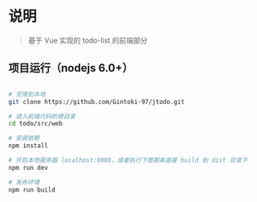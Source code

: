 # 说明

>  基于 Vue 实现的 todo-list 的前端部分

## 项目运行（nodejs 6.0+）
``` bash

# 克隆到本地
git clone https://github.com/Gintoki-97/jtodo.git

# 进入前端代码的根目录
cd todo/src/web

# 安装依赖
npm install

# 开启本地服务器 localhost:8088，或者执行下面那条直接 build 到 dist 目录下
npm run dev

# 发布环境
npm run build
```
